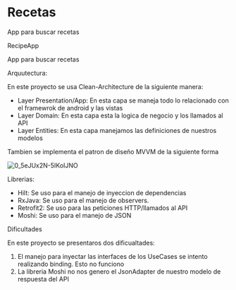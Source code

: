 # Recetas
App para buscar recetas

RecipeApp

App para buscar recetas 

Arquutectura:

En este proyecto se usa Clean-Architecture de la siguiente manera: 

- Layer Presentation/App: En esta capa se maneja todo lo relacionado con el framewrok de android y las vistas 
- Layer Domain: En esta capa esta la logica de negocio y los llamados al API 
- Layer Entities: En esta capa manejamos las definiciones de nuestros modelos

Tambien se implementa el patron de diseño MVVM de la siguiente forma 

![0_5eJUx2N-5IKoIJNO](https://user-images.githubusercontent.com/11460880/205169220-6a30eabf-869c-48a9-af1f-aef15e56bbc7.png)

Librerias: 

- Hilt: Se uso para el manejo de inyeccion de dependencias
- RxJava: Se uso para el manejo de observers.
- Retrofit2: Se uso para las peticiones HTTP/llamados al API
- Moshi: Se uso para el manejo de JSON

Dificultades

En este proyecto se presentaros dos dificualtades: 

1. El manejo para inyectar las interfaces de los UseCases se intento realizando binding. Esto no funciono 
2. La libreria Moshi no nos genero el JsonAdapter de nuestro modelo de respuesta del API 


